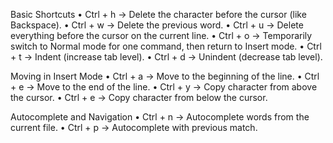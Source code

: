 Basic Shortcuts
	•	Ctrl + h → Delete the character before the cursor (like Backspace).
	•	Ctrl + w → Delete the previous word.
	•	Ctrl + u → Delete everything before the cursor on the current line.
	•	Ctrl + o → Temporarily switch to Normal mode for one command, then return to Insert mode.
	•	Ctrl + t → Indent (increase tab level).
	•	Ctrl + d → Unindent (decrease tab level).

 Moving in Insert Mode
	•	Ctrl + a → Move to the beginning of the line.
	•	Ctrl + e → Move to the end of the line.
	•	Ctrl + y → Copy character from above the cursor.
	•	Ctrl + e → Copy character from below the cursor.

Autocomplete and Navigation
	•	Ctrl + n → Autocomplete words from the current file.
	•	Ctrl + p → Autocomplete with previous match.
